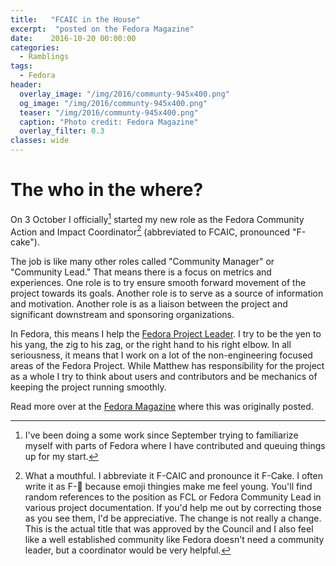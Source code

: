 ```yaml
---
title:   "FCAIC in the House"
excerpt:  "posted on the Fedora Magazine"
date:    2016-10-20 00:00:00
categories:
  - Ramblings
tags:
  - Fedora 
header:
  overlay_image: "/img/2016/communty-945x400.png"
  og_image: "/img/2016/communty-945x400.png"
  teaser: "/img/2016/communty-945x400.png"
  caption: "Photo credit: Fedora Magazine"
  overlay_filter: 0.3
classes: wide
---
```


# The who in the where?

On 3 October I officially[^0] started my new role as the Fedora Community
Action and Impact Coordinator[^1] (abbreviated to FCAIC, pronounced
"F-cake").

The job is like many other roles called "Community Manager" or "Community
Lead." That means there is a focus on metrics and experiences. One
role is to try ensure smooth forward movement of the project towards
its goals. Another role is to serve as a source of information and
motivation. Another role is as a liaison between the project and
significant downstream and sponsoring organizations.

In Fedora, this means I help the [Fedora Project
Leader](https://fedoraproject.org/wiki/Project_Leader). I try to be
the yen to his yang, the zig to his zag, or the right hand to his
right elbow. In all seriousness, it means that I work on a lot of the
non-engineering focused areas of the Fedora Project. While Matthew has
responsibility for the project as a whole I try to think about users
and contributors and be mechanics of keeping the project running smoothly.

Read more over at the [Fedora
Magazine](https://fedoramagazine.org/fcaic-in-the-house/) where this
was originally posted.

<!--
# Who are you?

Really? You don't know? I was sure I was internet famous by now!

I'm Brian Exelbierd. The short version is that I've worked in IT in
various roles and in various business management roles for the last 20
years.  I've worked for the government, universities, and the private
sector. My technical work has focused on Unix/Linux systems and open
source software. In business, I've led teams and served in administrative
and management roles.

I joined Red Hat in March 2013 and I've had the privilege of working
in several areas. I started as a technical writer as it was one area
of IT I hadn't worked in. I moved on to work on content strategy before
returning to my programming roots as a software engineer in the Developer
Tools group. There I focused my efforts on container tools and Project
Atomic. I've been craving a community-focused role and jumped at the
chance to work full-time with the Fedora community when my predecessor
left to work on Hillary Clinton's presidential campaign.

I am super excited to be in this new role. You can out find more about
me on [my website](http://www.winglemeyer.org/). You'll also find my
blog and more examples of my sense of humor.

# Goals

A good rule of thumb when accepting a new job is to listen first and
act second. Unfortunately, a few priorities have made it so I need to
do both immediately. To that end, I've picked four goals to start on
while I'm listening.

## Goal 1: Get to know the community

This is a never-ending goal that is highly tied to listening. While
I've done professional work in several Fedora and Fedora-related
areas, I've mostly contributed to the Fedora Project in
[Documentation](https://fedoraproject.org/wiki/DocsProject). Therefore
I'm going to be dropping in on meetings, reading logs and mailing lists,
and generally working to learn what is going on globally.

To this end, I am attending both
[FUDCons](https://fudcon.fedoraproject.org/) in both
[LATAM](https://fudcon.fedoraproject.org/LATAM/) and
[APAC](https://fudcon.fedoraproject.org/APAC/). As an American living
in Europe (Brno, Czech Republic), I have a great appreciation for the
cultures and challenges NA and EMEA have. These FUDCons allow me to get
a better understanding of APAC and LATAM[^2].

If you're going to be near me, let me know so we can meet and say
"hello." I'll endeavor to keep my travel schedule on my website and in
the Fedora vacation calendar so you can find me when I'm not at home.

## Goal 2: [Budget.Next](https://fedoraproject.org/wiki/Budget.next)

My predecessor, [Remy
DeCausemaker](https://fedoraproject.org/wiki/User:Decause), began a
process to change the way Fedora manages money. The groundwork for a
highly transparent, Fedora-directed, locally managed process has been
laid. My immediate goal is able to be summarized as three objectives:

1.  Catch up on the budget reporting and status for the current year.
2.  Create a workable system for financial reporting that makes
    maintaining our status easier.
3.  When it is time help the various sub-project's prepare budget requests
    for the Council. I'll also help the Council understand their options
    and communicate final allocations out.

This will be a slow process. If you've been handling financial information
or money for the project and have heard from me already, please contact
me so I can make sure to find out what you know.

These goals won't set direction or otherwise radically change
processes. If I find something that could be improved or that is
broken, expect to hear about new ideas on the [Fedora Community
Blog](https://communityblog.fedoraproject.org/) as I look for consensus.

## Goal 3: FOSCo (and FAMSCo)

The [Fedora Ambassador Steering
Committee](https://fedoraproject.org/wiki/Fedora_Ambassadors_Steering_Committee)
(FAmSCo) and some great folks have been working on creating a new
body to increase coordination of our outreach efforts. In this case,
outreach means our user-facing and focused messaging and components,
and the same for our contributor components.

To that end, they began working on the [Fedora Outreach Steering
Committee](https://fedoraproject.org/wiki/FOSCo) (FOSCo). Originally
envisioned as a successor organization for FAmSCo, it appears that after
a lot of work, it has been discovered that FAmSCo still has a lot of
useful work to do and shouldn't be disbanded.

I've been working with several folks in FAmSCo on various proposals. I
think we are getting closer and think we will be able to charge the new
body soon. It also sounds like FAMSCo will be able to take the opportunity
to focus on the Ambassadors program in greater depth because some of
its coordination duties will now be shifted to FOSCo.

## Goal 4: Fedora Docs Publishing

I've been involved in the new docs publishing tool chain. You have
read some of my previous blog entries about the conversations we had at
[Flock](https://flocktofedora.org/) this year. I've also written a bit
about possible implementations.

I have a personal goal of us having a new publication solution by Fedora
26. I believe a lot of the docs community is on board with this objective
as well.

I also have a dream that the new publication system can allow us to have
an easier time publishing all kinds of other docs such as the Diversity
Inbox and various sub-project materials. I am positive more information
will be forthcoming soon.
-->

[^0]: I've been doing a some work since September trying to familiarize myself with parts of Fedora where I have contributed and queuing things up for my start.

[^1]: What a mouthful. I abbreviate it F-CAIC and pronounce it F-Cake. I often write it as F-🎂 because emoji thingies make me feel young.  You'll find random references to the position as FCL or Fedora Community Lead in various project documentation. If you'd help me out by correcting those as you see them, I'd be appreciative. The change is not really a change. This is the actual title that was approved by the Council and I also feel like a well established community like Fedora doesn't need a community leader, but a coordinator would be very helpful.

<!--
[^2]: I've personally traveled to a number of APAC countries so I feel prepared to listen in Cambodia. Outside of one trip to Cancun, which kind of doesn't count, I've never been to LATAM, so I have a much steeper learning curve there.
-->
